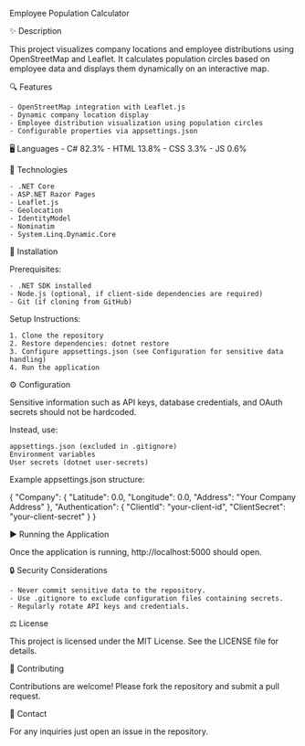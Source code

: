 Employee Population Calculator


✨ Description

This project visualizes company locations and employee distributions using OpenStreetMap and Leaflet.
It calculates population circles based on employee data and displays them dynamically on an interactive map.


🔍 Features

	- OpenStreetMap integration with Leaflet.js
	- Dynamic company location display
	- Employee distribution visualization using population circles
	- Configurable properties via appsettings.json
	

🖥️ Languages
  	- C#	82.3%
   	- HTML	13.8%
    	- CSS	3.3%
     	- JS	0.6%


🔧 Technologies

	- .NET Core
	- ASP.NET Razor Pages
	- Leaflet.js
	- Geolocation
	- IdentityModel
	- Nominatim
	- System.Linq.Dynamic.Core
	
	
🔼 Installation

Prerequisites:

	- .NET SDK installed
	- Node.js (optional, if client-side dependencies are required)
	- Git (if cloning from GitHub)

Setup Instructions:

	1. Clone the repository
	2. Restore dependencies: dotnet restore
	3. Configure appsettings.json (see Configuration for sensitive data handling)
	4. Run the application
	
	
⚙️ Configuration

Sensitive information such as API keys, database credentials,
and OAuth secrets should not be hardcoded.

Instead, use:

	appsettings.json (excluded in .gitignore)
	Environment variables
	User secrets (dotnet user-secrets)

Example appsettings.json structure:

{
  "Company": {
    "Latitude": 0.0,
    "Longitude": 0.0,
    "Address": "Your Company Address"
  },
  "Authentication": {
    "ClientId": "your-client-id",
    "ClientSecret": "your-client-secret"
  }
}


▶️ Running the Application

Once the application is running, http://localhost:5000 should open.


🔒 Security Considerations

	- Never commit sensitive data to the repository.
	- Use .gitignore to exclude configuration files containing secrets.
	- Regularly rotate API keys and credentials.


⚖ License

This project is licensed under the MIT License. See the LICENSE file for details.


🤝 Contributing

Contributions are welcome! Please fork the repository and submit a pull request.


📧 Contact

For any inquiries just open an issue in the repository.
